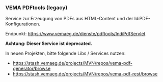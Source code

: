 ### VEMA PDFtools (legacy)

Service zur Erzeugung von PDFs aus HTML-Content und der IdiPDF-Konfigurationen.

Endpunkt: https://www.vemaeg.de/dienste/pdftools/IndiPdfServlet

**Achtung: Dieser Service ist deprecated.** 

In neuen Projekten, bitte folgende Libs / Services nutzen: 

* https://stash.vemaeg.de/projects/MVN/repos/vema-pdf-generator/browse
* https://stash.vemaeg.de/projects/MVN/repos/vema-pdf-rest/browse